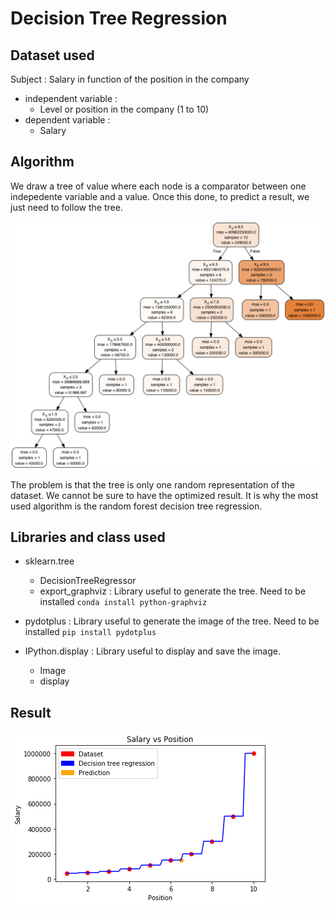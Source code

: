 # Decision Tree Regression 

## Dataset used

Subject : Salary in function of the position in the company

- independent variable :
  - Level or position in the company (1 to 10)
- dependent variable :
  - Salary

## Algorithm 

We draw a tree of value where each node is a comparator between one indepedente variable and a value. Once this done, to predict a result, we just need to follow the tree.

![Decision tree](https://github.com/MarineChap/Machine_Learning/blob/master/Regression/Section%208%20-%20Decision%20Tree%20Regression/Decision_Tree.png)

The problem is that the tree is only one random representation of the dataset. We cannot be sure to have the optimized result. 
It is why the most used algorithm is the random forest decision tree regression. 

## Libraries and class used 

- sklearn.tree 
  - DecisionTreeRegressor
  - export_graphviz : Library useful to generate the tree. Need to be installed `conda install python-graphviz`
  
- pydotplus : Library useful to generate the image of the tree. Need to be installed `pip install pydotplus`
- IPython.display : Library useful to display and save the image. 
  - Image
  - display
  
## Result 

![Decision tree result](https://github.com/MarineChap/Machine_Learning/blob/master/Regression/Section%208%20-%20Decision%20Tree%20Regression/Decision_tree_regression.png)
